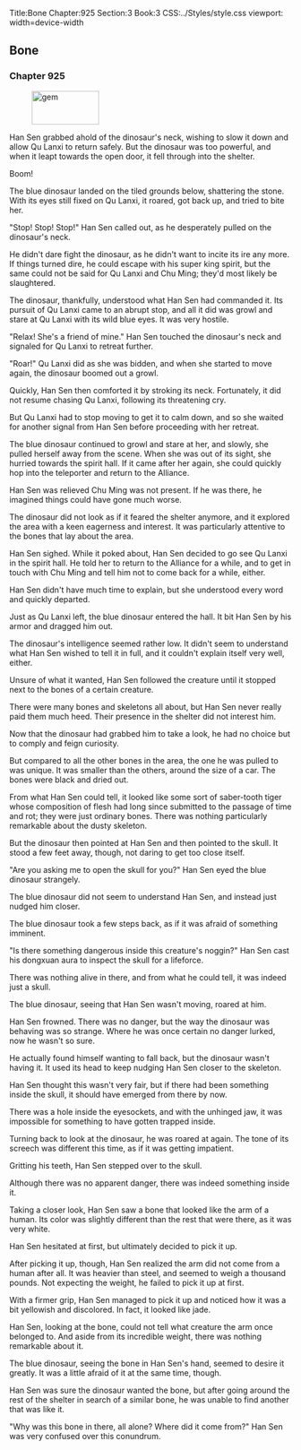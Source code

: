 Title:Bone 
Chapter:925 
Section:3 
Book:3 
CSS:../Styles/style.css 
viewport: width=device-width
  
## Bone
### Chapter 925
  
<figure>
	<img src="../Images/gem.gif" alt="gem" id="gem" width="120" height="60" />
</figure>
  

  
Han Sen grabbed ahold of the dinosaur's neck, wishing to slow it down and allow Qu Lanxi to return safely. But the dinosaur was too powerful, and when it leapt towards the open door, it fell through into the shelter.

Boom!

The blue dinosaur landed on the tiled grounds below, shattering the stone. With its eyes still fixed on Qu Lanxi, it roared, got back up, and tried to bite her.

"Stop! Stop! Stop!" Han Sen called out, as he desperately pulled on the dinosaur's neck.

He didn't dare fight the dinosaur, as he didn't want to incite its ire any more. If things turned dire, he could escape with his super king spirit, but the same could not be said for Qu Lanxi and Chu Ming; they'd most likely be slaughtered.

The dinosaur, thankfully, understood what Han Sen had commanded it. Its pursuit of Qu Lanxi came to an abrupt stop, and all it did was growl and stare at Qu Lanxi with its wild blue eyes. It was very hostile.

"Relax! She's a friend of mine." Han Sen touched the dinosaur's neck and signaled for Qu Lanxi to retreat further.

"Roar!" Qu Lanxi did as she was bidden, and when she started to move again, the dinosaur boomed out a growl.

Quickly, Han Sen then comforted it by stroking its neck. Fortunately, it did not resume chasing Qu Lanxi, following its threatening cry.

But Qu Lanxi had to stop moving to get it to calm down, and so she waited for another signal from Han Sen before proceeding with her retreat.

The blue dinosaur continued to growl and stare at her, and slowly, she pulled herself away from the scene. When she was out of its sight, she hurried towards the spirit hall. If it came after her again, she could quickly hop into the teleporter and return to the Alliance.

Han Sen was relieved Chu Ming was not present. If he was there, he imagined things could have gone much worse.

The dinosaur did not look as if it feared the shelter anymore, and it explored the area with a keen eagerness and interest. It was particularly attentive to the bones that lay about the area.

Han Sen sighed. While it poked about, Han Sen decided to go see Qu Lanxi in the spirit hall. He told her to return to the Alliance for a while, and to get in touch with Chu Ming and tell him not to come back for a while, either.

Han Sen didn't have much time to explain, but she understood every word and quickly departed.

Just as Qu Lanxi left, the blue dinosaur entered the hall. It bit Han Sen by his armor and dragged him out.

The dinosaur's intelligence seemed rather low. It didn't seem to understand what Han Sen wished to tell it in full, and it couldn't explain itself very well, either.

Unsure of what it wanted, Han Sen followed the creature until it stopped next to the bones of a certain creature.

There were many bones and skeletons all about, but Han Sen never really paid them much heed. Their presence in the shelter did not interest him.

Now that the dinosaur had grabbed him to take a look, he had no choice but to comply and feign curiosity.

But compared to all the other bones in the area, the one he was pulled to was unique. It was smaller than the others, around the size of a car. The bones were black and dried out.

From what Han Sen could tell, it looked like some sort of saber-tooth tiger whose composition of flesh had long since submitted to the passage of time and rot; they were just ordinary bones. There was nothing particularly remarkable about the dusty skeleton.

But the dinosaur then pointed at Han Sen and then pointed to the skull. It stood a few feet away, though, not daring to get too close itself.

"Are you asking me to open the skull for you?" Han Sen eyed the blue dinosaur strangely.

The blue dinosaur did not seem to understand Han Sen, and instead just nudged him closer.

The blue dinosaur took a few steps back, as if it was afraid of something imminent.

"Is there something dangerous inside this creature's noggin?" Han Sen cast his dongxuan aura to inspect the skull for a lifeforce.

There was nothing alive in there, and from what he could tell, it was indeed just a skull.

The blue dinosaur, seeing that Han Sen wasn't moving, roared at him.

Han Sen frowned. There was no danger, but the way the dinosaur was behaving was so strange. Where he was once certain no danger lurked, now he wasn't so sure.

He actually found himself wanting to fall back, but the dinosaur wasn't having it. It used its head to keep nudging Han Sen closer to the skeleton.

Han Sen thought this wasn't very fair, but if there had been something inside the skull, it should have emerged from there by now.

There was a hole inside the eyesockets, and with the unhinged jaw, it was impossible for something to have gotten trapped inside.

Turning back to look at the dinosaur, he was roared at again. The tone of its screech was different this time, as if it was getting impatient.

Gritting his teeth, Han Sen stepped over to the skull.

Although there was no apparent danger, there was indeed something inside it.

Taking a closer look, Han Sen saw a bone that looked like the arm of a human. Its color was slightly different than the rest that were there, as it was very white.

Han Sen hesitated at first, but ultimately decided to pick it up.

After picking it up, though, Han Sen realized the arm did not come from a human after all. It was heavier than steel, and seemed to weigh a thousand pounds. Not expecting the weight, he failed to pick it up at first.

With a firmer grip, Han Sen managed to pick it up and noticed how it was a bit yellowish and discolored. In fact, it looked like jade.

Han Sen, looking at the bone, could not tell what creature the arm once belonged to. And aside from its incredible weight, there was nothing remarkable about it.

The blue dinosaur, seeing the bone in Han Sen's hand, seemed to desire it greatly. It was a little afraid of it at the same time, though.

Han Sen was sure the dinosaur wanted the bone, but after going around the rest of the shelter in search of a similar bone, he was unable to find another that was like it.

"Why was this bone in there, all alone? Where did it come from?" Han Sen was very confused over this conundrum.